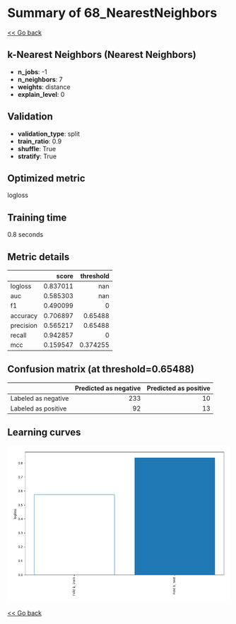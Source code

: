 # Summary of 68_NearestNeighbors

[<< Go back](../README.md)


## k-Nearest Neighbors (Nearest Neighbors)
- **n_jobs**: -1
- **n_neighbors**: 7
- **weights**: distance
- **explain_level**: 0

## Validation
 - **validation_type**: split
 - **train_ratio**: 0.9
 - **shuffle**: True
 - **stratify**: True

## Optimized metric
logloss

## Training time

0.8 seconds

## Metric details
|           |    score |   threshold |
|:----------|---------:|------------:|
| logloss   | 0.837011 |  nan        |
| auc       | 0.585303 |  nan        |
| f1        | 0.490099 |    0        |
| accuracy  | 0.706897 |    0.65488  |
| precision | 0.565217 |    0.65488  |
| recall    | 0.942857 |    0        |
| mcc       | 0.159547 |    0.374255 |


## Confusion matrix (at threshold=0.65488)
|                     |   Predicted as negative |   Predicted as positive |
|:--------------------|------------------------:|------------------------:|
| Labeled as negative |                     233 |                      10 |
| Labeled as positive |                      92 |                      13 |

## Learning curves
![Learning curves](learning_curves.png)

[<< Go back](../README.md)
